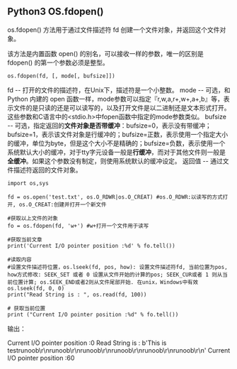 ## Python3 OS.fdopen()

os.fdopen() 方法用于通过文件描述符 fd 创建一个文件对象，并返回这个文件对象。

该方法是内置函数 open() 的别名，可以接收一样的参数，唯一的区别是 fdopen() 的第一个参数必须是整型。

```
os.fdopen(fd, [, mode[, bufsize]])
```

fd -- 打开的文件的描述符，在Unix下，描述符是一个小整数。
mode -- 可选，和 Python 内建的 open 函数一样，mode参数可以指定『r,w,a,r+,w+,a+,b』等，表示文件的是只读的还是可以读写的，以及打开文件是以二进制还是文本形式打开。这些参数和C语言中的<stdio.h>中fopen函数中指定的mode参数类似。
bufsize -- 可选，指定返回的**文件对象是否带缓冲**：bufsize=0，表示没有带缓冲；bufsize=1，表示该文件对象是行缓冲的；bufsize=正数，表示使用一个指定大小的缓冲，单位为byte，但是这个大小不是精确的；bufsize=负数，表示使用一个系统默认大小的缓冲，对于tty字元设备一般是**行缓冲**，而对于其他文件则一般是**全缓冲**。如果这个参数没有制定，则使用系统默认的缓冲设定。
返回值 -- 通过文件描述符返回的文件对象。

```
import os,sys

fd = os.open('test.txt', os.O_RDWR|os.O_CREAT) #os.O_RDWR:以读写的方式打开, os.O_CREAT:创建并打开一个新文件

#获取以上文件的对象
fo = os.fdopen(fd, 'w+') #w+打开一个文件用于读写

#获取当前文章
print('Current I/O pointer position :%d' % fo.tell())

#读取内容
#设置文件描述符位置，os.lseek(fd, pos, how): 设置文件描述符fd, 当前位置为pos, how方式修改: SEEK_SET 或者 0 设置从文件开始的计算的pos; SEEK_CUR或者 1 则从当前位置计算; os.SEEK_END或者2则从文件尾部开始. 在unix，Windows中有效
os.lseek(fd, 0, 0)
print("Read String is : ", os.read(fd, 100))

# 获取当前位置
print ("Current I/O pointer position :%d" % fo.tell())
```
输出：
> 
Current I/O pointer position :0
Read String is :  b'This is testrunoob\r\nrunoob\r\nrunoob\r\nrunoob\r\nrunoob\r\nrunoob\r\n'
Current I/O pointer position :60